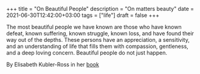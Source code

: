 +++
title = "On Beautiful People"
description = "On matters beauty"
date = 2021-06-30T12:42:00+03:00
tags = ["life"]
draft = false
+++

The most beautiful people we have known are those who have known
defeat, known suffering, known struggle, known loss, and have found
their way out of the depths. These persons have an appreciation, a
sensitivity, and an understanding of life that fills them with
compassion, gentleness, and a deep loving concern. Beautiful people do
not just happen.

By Elisabeth Kubler-Ross in her [book](https://www.amazon.com/gp/product/0684839415/ref=as%5Fli%5Fqf%5Fasin%5Fil%5Ftl?ie=UTF8&tag=jamesclearema-20&creative=9325&linkCode=as2&creativeASIN=0684839415&linkId=524161d22b1b682922b06d557803a377)
